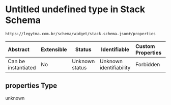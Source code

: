 # Untitled undefined type in Stack Schema

```txt
https://legytma.com.br/schema/widget/stack.schema.json#/properties
```




| Abstract            | Extensible | Status         | Identifiable            | Custom Properties | Additional Properties | Access Restrictions | Defined In                                                                       |
| :------------------ | ---------- | -------------- | ----------------------- | :---------------- | --------------------- | ------------------- | -------------------------------------------------------------------------------- |
| Can be instantiated | No         | Unknown status | Unknown identifiability | Forbidden         | Allowed               | none                | [stack.schema.json\*](../schema/widget/stack.schema.json) |

## properties Type

unknown
